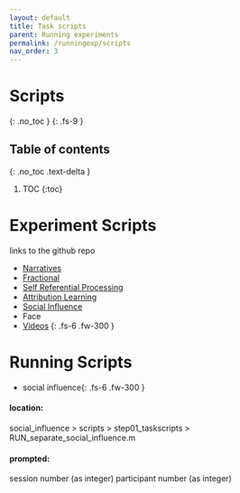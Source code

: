 ```yaml
---
layout: default
title: Task scripts
parent: Running experiments
permalink: /runningexp/scripts
nav_order: 3
---
```


# Scripts
{: .no_toc }
{: .fs-9 }


## Table of contents
{: .no_toc .text-delta }

1. TOC
{:toc}

# Experiment Scripts
links to the github repo
* [Narratives](https://github.com/spatialtopology/Narratives)
* [Fractional](https://github.com/spatialtopology/fractional_factorials)
* [Self Referential Processing](https://github.com/spatialtopology/self_referential_processing)
* [Attribution Learning](https://github.com/spatialtopology/SpaceTop_Attribution_Learning)
* [Social Influence](https://github.com/spatialtopology/social_influence)
* Face
* [Videos](https://github.com/spatialtopology/Spatial_Topology_Videos)
{: .fs-6 .fw-300 }

# Running Scripts
* social influence{: .fs-6 .fw-300 }
#### location:
social_influence > scripts > step01_taskscripts > RUN_separate_social_influence.m
#### prompted:
session number (as integer)
participant number (as integer)
